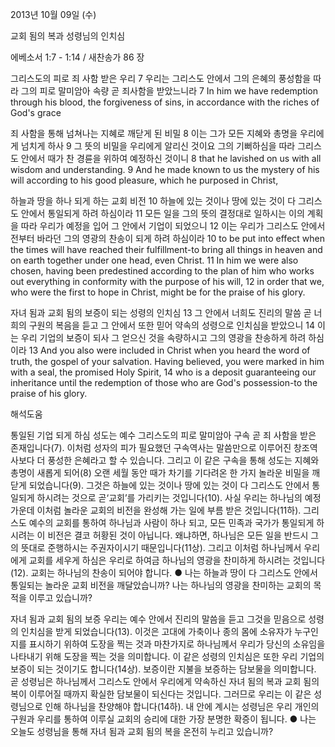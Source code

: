 2013년 10월 09일 (수)

교회 됨의 복과 성령님의 인치심



에베소서 1:7 - 1:14 / 새찬송가 86 장


그리스도의 피로 죄 사함 받은 우리
7 우리는 그리스도 안에서 그의 은혜의 풍성함을 따라 그의 피로 말미암아 속량 곧 죄사함을 받았느니라
7 In him we have redemption through his blood, the forgiveness of sins, in accordance with the riches of God's grace

죄 사함을 통해 넘쳐나는 지혜로 깨닫게 된 비밀
8 이는 그가 모든 지혜와 총명을 우리에게 넘치게 하사 9 그 뜻의 비밀을 우리에게 알리신 것이요 그의 기뻐하심을 따라 그리스도 안에서 때가 찬 경륜을 위하여 예정하신 것이니
8 that he lavished on us with all wisdom and understanding. 9 And he made known to us the mystery of his will according to his good pleasure, which he purposed in Christ,

하늘과 땅을 하나 되게 하는 교회 비전
10 하늘에 있는 것이나 땅에 있는 것이 다 그리스도 안에서 통일되게 하려 하심이라 11 모든 일을 그의 뜻의 결정대로 일하시는 이의 계획을 따라 우리가 예정을 입어 그 안에서 기업이 되었으니 12 이는 우리가 그리스도 안에서 전부터 바라던 그의 영광의 찬송이 되게 하려 하심이라
10 to be put into effect when the times will have reached their fulfillment-to bring all things in heaven and on earth together under one head, even Christ. 11 In him we were also chosen, having been predestined according to the plan of him who works out everything in conformity with the purpose of his will, 12 in order that we, who were the first to hope in Christ, might be for the praise of his glory.

자녀 됨과 교회 됨의 보증이 되는 성령의 인치심
13 그 안에서 너희도 진리의 말씀 곧 너희의 구원의 복음을 듣고 그 안에서 또한 믿어 약속의 성령으로 인치심을 받았으니 14 이는 우리 기업의 보증이 되사 그 얻으신 것을 속량하시고 그의 영광을 찬송하게 하려 하심이라
13 And you also were included in Christ when you heard the word of truth, the gospel of your salvation. Having believed, you were marked in him with a seal, the promised Holy Spirit, 14 who is a deposit guaranteeing our inheritance until the redemption of those who are God's possession-to the praise of his glory.

해석도움





통일된 기업 되게 하심 
성도는 예수 그리스도의 피로 말미암아 구속 곧 죄 사함을 받은 존재입니다(7). 이처럼 성자의 피가 필요했던 구속역사는 말씀만으로 이루어진 창조역사보다 더 풍성한 은혜라고 할 수 있습니다. 그리고 이 같은 구속을 통해 성도는 지혜와 총명이 새롭게 되어(8) 오랜 세월 동안 때가 차기를 기다려온 한 가지 놀라운 비밀을 깨닫게 되었습니다(9). 그것은 하늘에 있는 것이나 땅에 있는 것이 다 그리스도 안에서 통일되게 하시려는 것으로 곧‘교회’를 가리키는 것입니다(10). 사실 우리는 하나님의 예정 가운데 이처럼 놀라운 교회의 비전을 완성해 가는 일에 부름 받은 것입니다(11하). 그리스도 예수의 교회를 통하여 하나님과 사람이 하나 되고, 모든 민족과 국가가 통일되게 하시려는 이 비전은 결코 허황된 것이 아닙니다. 왜냐하면, 하나님은 모든 일을 반드시 그의 뜻대로 준행하시는 주권자이시기 때문입니다(11상). 그리고 이처럼 하나님께서 우리에게 교회를 세우게 하심은 우리로 하여금 하나님의 영광을 찬미하게 하시려는 것입니다(12). 교회는 하나님의 찬송이 되어야 합니다.
● 나는 하늘과 땅이 다 그리스도 안에서 통일되는 놀라운 교회 비전을 깨달았습니까? 나는 하나님의 영광을 찬미하는 교회의 목적을 이루고 있습니까?

자녀 됨과 교회 됨의 보증 
우리는 예수 안에서 진리의 말씀을 듣고 그것을 믿음으로 성령의 인치심을 받게 되었습니다(13). 이것은 고대에 가축이나 종의 몸에 소유자가 누구인지를 표시하기 위하여 도장을 찍는 것과 마찬가지로 하나님께서 우리가 당신의 소유임을 나타내기 위해 도장을 찍는 것을 의미합니다. 이 같은 성령의 인치심은 또한 우리 기업의 보증이 되는 것이기도 합니다(14상). 보증이란 지불을 보증하는 담보물을 의미합니다. 곧 성령님은 하나님께서 그리스도 안에서 우리에게 약속하신 자녀 됨의 복과 교회 됨의 복이 이루어질 때까지 확실한 담보물이 되신다는 것입니다. 그러므로 우리는 이 같은 성령님으로 인해 하나님을 찬양해야 합니다(14하). 내 안에 계시는 성령님은 우리 개인의 구원과 우리를 통하여 이루실 교회의 승리에 대한 가장 분명한 확증이 됩니다.
● 나는 오늘도 성령님을 통해 자녀 됨과 교회 됨의 복을 온전히 누리고 있습니까?
